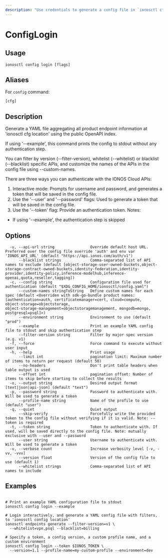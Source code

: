```yaml
---
description: "Use credentials to generate a config file in `ionosctl cfg location`, or use '--example' to generate a sample endpoints YAML config"
---
```


# ConfigLogin

## Usage

```text
ionosctl config login [flags]
```

## Aliases

For `config` command:

```text
[cfg]
```

## Description

Generate a YAML file aggregating all product endpoint information at 'ionosctl cfg location' using the public OpenAPI index.

If using '--example', this command prints the config to stdout without any authentication step.

You can filter by version (--filter-version), whitelist (--whitelist) or blacklist (--blacklist) specific APIs,
and customize the names of the APIs in the config file using --custom-names.

There are three ways you can authenticate with the IONOS Cloud APIs:
  1. Interactive mode: Prompts for username and password, and generates a token that will be saved in the config file.
  2. Use the '--user' and '--password' flags: Used to generate a token that will be saved in the config file.
  3. Use the '--token' flag: Provide an authentication token.
Notes:
  - If using '--example', the authentication step is skipped


## Options

```text
  -u, --api-url string                Override default host URL. Preferred over the config file override 'auth' and env var 'IONOS_API_URL' (default "https://api.ionos.com/auth/v1")
      --blacklist strings             Comma-separated list of API names to exclude (default [object-storage-user-owned-buckets,object-storage-contract-owned-buckets,identity-federation,identity-provider,identity-policy,inference-modelhub,inference-openai,quota,reseller,tagging])
  -c, --config string                 Configuration file used for authentication (default "$XDG_CONFIG_HOME/ionosctl/config.yaml")
      --custom-names stringToString   Define custom names for each spec (default <Overriden with sdk-go-bundle product names: [authentication=auth, certificatemanager=cert, cloud=compute, object‑storage=objectstorage, object‑storage‑management=objectstoragemanagement, mongodb=mongo, postgresql=psql]>)
      --environment string            Environment to use (default "prod")
      --example                       Print an example YAML config file to stdout and skip authentication step
      --filter-version string         Filter by major spec version (e.g. v1)
  -f, --force                         Force command to execute without user input
  -h, --help                          Print usage
      --limit int                     pagination limit: Maximum number of items to return per request (default 50)
      --no-headers                    Don't print table headers when table output is used
      --offset int                    pagination offset: Number of items to skip before starting to collect the results
  -o, --output string                 Desired output format [text|json|api-json] (default "text")
  -p, --password string               Password to authenticate with. Will be used to generate a token
      --profile-name string           Name of the profile to use (default "user")
  -q, --quiet                         Quiet output
      --skip-verify                   Forcefully write the provided token to the config file without verifying if it is valid. Note: --token is required
  -t, --token string                  Token to authenticate with. If used, will be saved directly to the config file. Note: mutually exclusive with --user and --password
      --user string                   Username to authenticate with. Will be used to generate a token
  -v, --verbose count                 Increase verbosity level [-v, -vv, -vvv]
      --version float                 Version of the config file to use (default 1)
      --whitelist strings             Comma-separated list of API names to include
```

## Examples

```text

# Print an example YAML configuration file to stdout
ionosctl config login --example

# Login interactively, and generate a YAML config file with filters, to 'ionosctl config location'
ionosctl endpoints generate --filter-version=v1 \
  --whitelist=vpn,psql --blacklist=billing

# Specify a token, a config version, a custom profile name, and a custom environment
ionosctl config login --token $IONOS_TOKEN \
  --version=1.1 --profile-name=my-custom-profile --environment=dev

```

